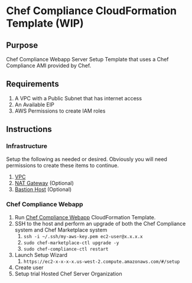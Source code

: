 # Chef Compliance CloudFormation Template (WIP)

## Purpose
Chef Compliance Webapp Server Setup Template that uses a Chef Compliance AMI provided by Chef.

## Requirements
1. A VPC with a Public Subnet that has internet access
2. An Available EIP
3. AWS Permissions to create IAM roles

## Instructions

### Infrastructure
Setup the following as needed or desired. Obviously you will need permissions to create these items to continue.
1. [VPC](https://github.com/stelligent/cloudformation_templates/blob/master/infrastructure/vpc/vpc.template)
2. [NAT Gateway](https://github.com/stelligent/cloudformation_templates/blob/master/infrastructure/nat/natgateway.template) (Optional)
3. [Bastion Host](https://github.com/stelligent/cloudformation_templates/blob/master/infrastructure/bastion/bastion.template) (Optional)

### Chef Compliance Webapp
1. Run [Chef Compliance Webapp](https://github.com/stelligent/cloudformation_templates/blob/master/compliance/chef_compliance/chef-compliance-webapp.template) CloudFormation Template.
2. SSH to the host and perform an upgrade of both the Chef Compliance system and Chef Marketplace system
    1. ```ssh -i ~/.ssh/my-aws-key.pem ec2-user@x.x.x.x```
    2. ```sudo chef-marketplace-ctl upgrade -y```
    3. ```sudo chef-compliance-ctl restart```
3. Launch Setup Wizard
    1. ```https://ec2-x-x-x-x.us-west-2.compute.amazonaws.com/#/setup```
4. Create user
5. Setup trial Hosted Chef Server Organization
